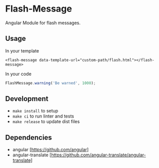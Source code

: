 # Flash-Message

Angular Module for flash messages. 

## Usage

In your template

```
<flash-message data-template-url="custom-path/flash.html"></flash-message>
```

In your code

```javascript
FlashMessage.warning('Be warned', 1000);
```

## Development

- `make install` to setup
- `make ci` to run linter and tests
- `make release` to update dist files

## Dependencies

- angular [https://github.com/angular]
- angular-translate [https://github.com/angular-translate/angular-translate]
